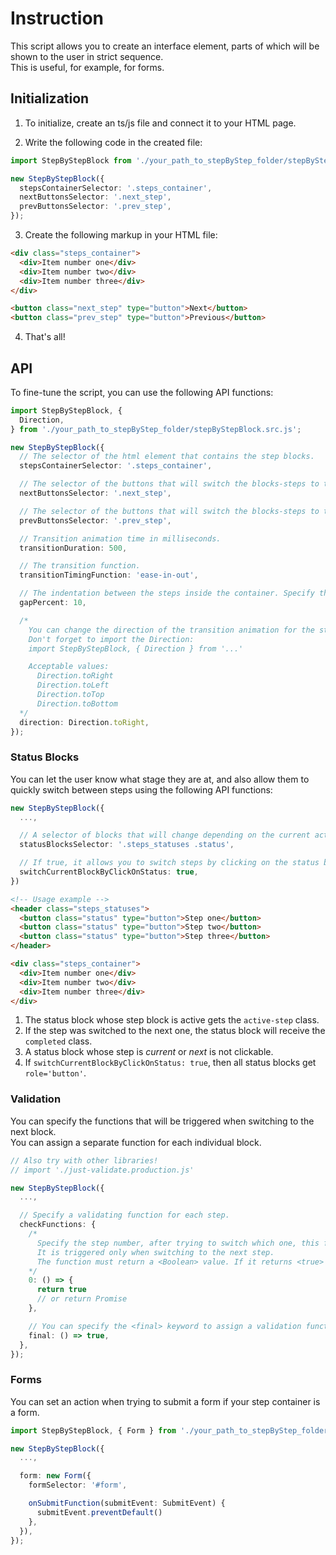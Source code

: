 # Instruction

This script allows you to create an interface element, parts of which will be shown to the user in strict sequence. <br>
This is useful, for example, for forms.

## Initialization

1. To initialize, create an ts/js file and connect it to your HTML page.

2. Write the following code in the created file:

```ts
import StepByStepBlock from './your_path_to_stepByStep_folder/stepByStepBlock.src.js';

new StepByStepBlock({
  stepsContainerSelector: '.steps_container',
  nextButtonsSelector: '.next_step',
  prevButtonsSelector: '.prev_step',
});
```

3. Create the following markup in your HTML file:

```html
<div class="steps_container">
  <div>Item number one</div>
  <div>Item number two</div>
  <div>Item number three</div>
</div>

<button class="next_step" type="button">Next</button>
<button class="prev_step" type="button">Previous</button>
```

4. That's all!

## API

To fine-tune the script, you can use the following API functions:

```ts
import StepByStepBlock, {
  Direction,
} from './your_path_to_stepByStep_folder/stepByStepBlock.src.js';

new StepByStepBlock({
  // The selector of the html element that contains the step blocks.
  stepsContainerSelector: '.steps_container',

  // The selector of the buttons that will switch the blocks-steps to the next ones.
  nextButtonsSelector: '.next_step',

  // The selector of the buttons that will switch the blocks-steps to the previous ones.
  prevButtonsSelector: '.prev_step',

  // Transition animation time in milliseconds.
  transitionDuration: 500,

  // The transition function.
  transitionTimingFunction: 'ease-in-out',

  // The indentation between the steps inside the container. Specify the percentage.
  gapPercent: 10,

  /*
    You can change the direction of the transition animation for the steps.
    Don't forget to import the Direction:
    import StepByStepBlock, { Direction } from '...'

    Acceptable values: 
      Direction.toRight
      Direction.toLeft
      Direction.toTop
      Direction.toBottom
  */
  direction: Direction.toRight,
});
```

### Status Blocks

You can let the user know what stage they are at, and also allow them to quickly switch between steps using the following API functions:

```ts
new StepByStepBlock({
  ...,

  // A selector of blocks that will change depending on the current active step.
  statusBlocksSelector: '.steps_statuses .status',

  // If true, it allows you to switch steps by clicking on the status block, but only to a previous step.
  switchCurrentBlockByClickOnStatus: true,
})
```

```html
<!-- Usage example -->
<header class="steps_statuses">
  <button class="status" type="button">Step one</button>
  <button class="status" type="button">Step two</button>
  <button class="status" type="button">Step three</button>
</header>

<div class="steps_container">
  <div>Item number one</div>
  <div>Item number two</div>
  <div>Item number three</div>
</div>
```

1. The status block whose step block is active gets the `active-step` class.
2. If the step was switched to the next one, the status block will receive the `completed` class.
3. A status block whose step is _current_ or _next_ is not clickable.
4. If `switchCurrentBlockByClickOnStatus: true`, then all status blocks get `role='button'`.

### Validation

You can specify the functions that will be triggered when switching to the next block. <br>
You can assign a separate function for each individual block.

```ts
// Also try with other libraries!
// import './just-validate.production.js'

new StepByStepBlock({
  ...,

  // Specify a validating function for each step.
  checkFunctions: {
    /*
      Specify the step number, after trying to switch which one, this function will work.
      It is triggered only when switching to the next step.
      The function must return a <Boolean> value. If it returns <true> (or promise with true), the step will be switched, otherwise there will be no switching.
    */
    0: () => {
      return true
      // or return Promise
    },

    // You can specify the <final> keyword to assign a validation function to the last block instead of specifying its number.
    final: () => true,
  },
});
```

### Forms

You can set an action when trying to submit a form if your step container is a form.

```ts
import StepByStepBlock, { Form } from './your_path_to_stepByStep_folder/stepByStepBlock.src.js';

new StepByStepBlock({
  ...,

  form: new Form({
    formSelector: '#form',

    onSubmitFunction(submitEvent: SubmitEvent) {
      submitEvent.preventDefault()
    },
  }),
});
```
